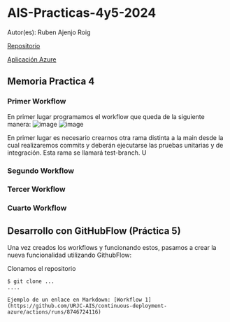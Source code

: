 # AIS-Practicas-4y5-2024

Autor(es): Ruben Ajenjo Roig 

[Repositorio](https://github.com/AjenjoRuben14/ais-r.ajenjo-l.rodriguez-2024-ghf.git)

[Aplicación Azure](http://ais-nitflex2.westeurope.azurecontainer.io:8080/)

## Memoria Practica 4
### Primer Workflow
En primer lugar programamos el workflow que queda de la siguiente manera:
![image](https://github.com/AjenjoRuben14/ais-r.ajenjo-l.rodriguez-2024-ghf/assets/67601117/3862d095-f0c0-4c44-ac8b-e22d5ddd0f1c)
![image](https://github.com/AjenjoRuben14/ais-r.ajenjo-l.rodriguez-2024-ghf/assets/67601117/33141afb-9421-4846-b0a7-732c5de621b1)

En primer lugar es necesario crearnos otra rama distinta a la main desde la cual realizaremos commits y deberán ejecutarse las pruebas unitarias y de integración. Esta rama se llamará test-branch.
U
### Segundo Workflow
### Tercer Workflow
### Cuarto Workflow

## Desarrollo con GitHubFlow (Práctica 5)

Una vez creados los workflows y funcionando estos, pasamos a crear la nueva funcionalidad utilizando GithubFlow:

Clonamos el repositorio

```
$ git clone ...
....

Ejemplo de un enlace en Markdown: [Workflow 1](https://github.com/URJC-AIS/continuous-deployment-azure/actions/runs/8746724116)
